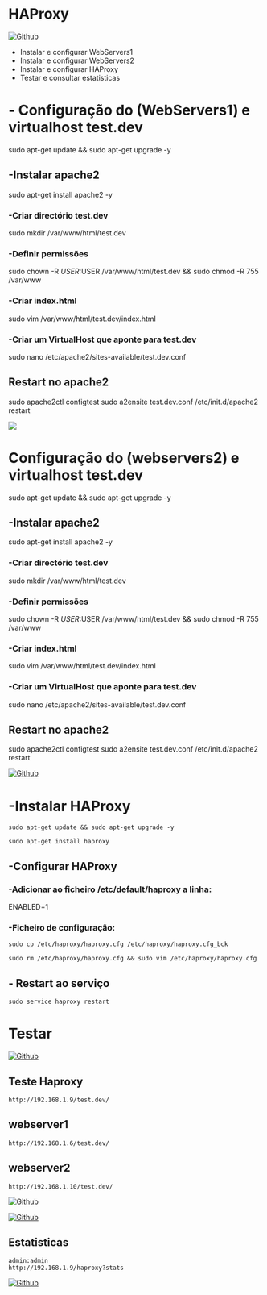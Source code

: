 # HAProxy


[![Github](https://raw.githubusercontent.com/Luismcplopes/HAProxy/master/img/haproxy.jpg)](https://github.com/Luismcplopes/HAProxy/)

* Instalar e configurar WebServers1 
* Instalar e configurar WebServers2
* Instalar e configurar HAProxy
* Testar e consultar estatisticas 




# - Configuração do (WebServers1) e virtualhost test.dev
sudo apt-get update && sudo apt-get upgrade -y

## -Instalar apache2
sudo apt-get install apache2 -y

### -Criar directório test.dev
sudo mkdir /var/www/html/test.dev

### -Definir permissões
sudo chown -R $USER:$USER /var/www/html/test.dev && sudo chmod -R 755 /var/www

### -Criar index.html
sudo vim /var/www/html/test.dev/index.html

### -Criar um VirtualHost que aponte para test.dev
sudo nano /etc/apache2/sites-available/test.dev.conf

## Restart no apache2
sudo apache2ctl configtest
sudo a2ensite test.dev.conf
 /etc/init.d/apache2 restart
 
![](https://raw.githubusercontent.com/Luismcplopes/HAProxy/master/img/websrv1.jpg)

 
 
#  Configuração do (webservers2) e virtualhost test.dev
sudo apt-get update && sudo apt-get upgrade -y

## -Instalar apache2
sudo apt-get install apache2 -y

### -Criar directório test.dev
sudo mkdir /var/www/html/test.dev

### -Definir permissões
sudo chown -R $USER:$USER /var/www/html/test.dev && sudo chmod -R 755 /var/www

### -Criar index.html
sudo vim /var/www/html/test.dev/index.html

### -Criar um VirtualHost que aponte para test.dev
sudo nano /etc/apache2/sites-available/test.dev.conf

## Restart no apache2
sudo apache2ctl configtest
sudo a2ensite test.dev.conf
 /etc/init.d/apache2 restart


[![Github](https://raw.githubusercontent.com/Luismcplopes/HAProxy/master/img/websrv2.jpg)](https://github.com/Luismcplopes/HAProxy/) 


# -Instalar HAProxy
```
sudo apt-get update && sudo apt-get upgrade -y
```
```
sudo apt-get install haproxy
```
## -Configurar HAProxy

### -Adicionar ao ficheiro /etc/default/haproxy a linha:
ENABLED=1

### -Ficheiro de configuração:
```
sudo cp /etc/haproxy/haproxy.cfg /etc/haproxy/haproxy.cfg_bck
```
```
sudo rm /etc/haproxy/haproxy.cfg && sudo vim /etc/haproxy/haproxy.cfg
```
## - Restart ao serviço
```
sudo service haproxy restart
```


# Testar

[![Github](https://raw.githubusercontent.com/Luismcplopes/HAProxy/master/img/srv-haproxy-stats.jpg)](http://oraite.com/)





## Teste Haproxy
    http://192.168.1.9/test.dev/
    
## webserver1
    http://192.168.1.6/test.dev/
    
## webserver2
    http://192.168.1.10/test.dev/
    
[![Github](https://raw.githubusercontent.com/Luismcplopes/HAProxy/master/img/haproxy-websrv1.jpg)](https://github.com/Luismcplopes/HAProxy/) 

[![Github](https://raw.githubusercontent.com/Luismcplopes/HAProxy/master/img/haproxy-websrv2.jpg)](https://github.com/Luismcplopes/HAProxy/) 

## Estatisticas
    admin:admin
    http://192.168.1.9/haproxy?stats
    
[![Github](https://raw.githubusercontent.com/Luismcplopes/HAProxy/master/img/srv-haproxy-stats.jpg)](http://oraite.com/)







